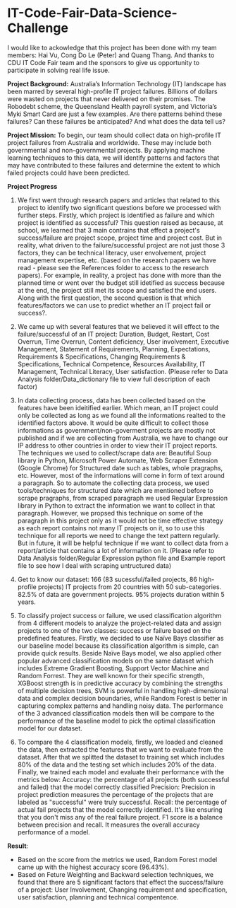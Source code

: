 # IT-Code-Fair-Data-Science-Challenge

I would like to ackowledge that this project has been done with my team members: Hai Vu, Cong Do Le (Peter) and Quang Thang. 
And thanks to CDU IT Code Fair team and the sponsors to give us opportunity to participate in solving real life issue. 

**Project Background:**
Australia’s Information Technology (IT) landscape has been marred by several high-profile IT project failures. Billions of dollars were wasted on projects that never delivered on their promises. The Robodebt scheme, the Queensland Health payroll system, and Victoria’s Myki Smart Card are just a few examples.
Are there patterns behind these failures? Can these failures be anticipated? And what does the data tell us? 

**Project Mission:**
To begin, our team should collect data on high-profile IT project failures from Australia and worldwide. These may include both governmental and non-governmental projects. 
By applying machine learning techniques to this data, we will identify patterns and factors that may have contributed to these failures and determine the extent to which failed projects could have been predicted.

**Project Progress**

1. We first went through research papers and articles that related to this project to identify two significant questions before we processed with further steps. Firstly, which project is identified as failure and which project is identified as successful? This question raised as because, at school, we learned that 3 main contrains that effect a project's success/failure are project scope, project time and project cost. But in reality, what driven to the failure/successful project are not just those 3 factors, they can be technical literacy, user envolvement, project management expertise, etc. (based on the research papers we have read - please see the References folder to access to the research papers). For example, in reality, a project has done with more than the planned time or went over the budget still idetified as success because at the end, the project still met its scope and satisfied the end users. Along with the first question, the second question is that which features/factors we can use to predict whether an IT project fail or success?.

2. We came up with several features that we believed it will effect to the failure/successful of an IT project: Duration, Budget, Restart, Cost Overrun, Time Overrun, Content deficiency, User involvement, Executive Management, Statement of Requirements, Planning, Expectations, Requirements & Specifications, Changing Requirements & Specifications, Technical Competence, Resources Availability, IT Management, Technical Literacy, User satisfaction. (Please refer to Data Analysis folder/Data_dictionary file to view full description of each factor)

3. In data collecting process, data has been collected based on the features have been ideitified earlier. Which mean, an IT project could only be collected as long as we found all the informations realted to the identified factors above. It would be quite difficult to collect those informations as government/non-goverment projects are mostly not published and if we are collecting from Australia, we have to change our IP address to other countries in order to view their IT project reports. The techniques we used to collect/scrape data are: Beautiful Soup library in Python, Microsoft Power Automate, Web Scraper Extension (Google Chrome) for Structured date such as tables, whole pragraphs, etc. However, most of the informations will come in form of text around a paragraph. So to automate the collecting data process, we used tools/techniques for structured date which are mentioned before to scrape pragraphs, from scraped paragraph we used Regular Expression library in Python to extract the information we want to collect in that paragraph. However, we propsed this technique on some of the paragraph in this project only as it would not be time effective strategy as each report contains not many IT projects on it, so to use this technique for all reports we need to change the text pattern regularly. But in future, it will be helpful technique if we want to collect data from a report/article that contains a lot of information on it. (Please refer to Data Analysis folder/Regular Expression python file and Example report file to see how I deal with scraping untructured data)

4. Get to know our dataset: 166 (83 sucessful/failed projects, 86 high-profile projects) IT projects from 20 countries with 50 sub-categories. 82.5% of data are government projects. 95% projects duration within 5 years. 

5. To classify project success or failure, we used  classification algorithm from 4 different models to analyze the project-related data and assign projects to one of the two classes: success or failure based on the predefined features. 
Firstly, we decided to use Naïve Bays classifier as our baseline model because its classification algorithm is simple, can provide quick results.
Beside Naïve Bays model, we also applied other popular advanced classification models on the same dataset which includes Extreme Gradient Boosting, Support Vector Machine and Random Forrest. They are well known for their specific strength, XGBoost strength is in predictive accuracy by combining the strengths of multiple decision trees, SVM is powerful in handling high-dimensional data and complex decision boundaries, while Random Forest is better in capturing complex patterns and handling noisy data.
The performance of the 3 advanced classification models then will be compare to the performance of the baseline model to pick the optimal classification model for our dataset.

6. To compare the 4 classification models, firstly, we loaded and cleaned the data, then extracted the features that we want to evaluate from the dataset. After that we splitted the dataset to training set which includes 80% of the data and the testing set which includes 20% of the data. Finally, we trained each model and evaluate their performance with the metrics below: 
Accuracy: the percentage of all projects (both successful and failed) that the model correctly classified
Precision: Precision in project prediction measures the percentage of the projects that are labeled as "successful" were truly successful.
Recall: the percentage of actual fail projects that the model correctly identified. It's like ensuring that you don't miss any of the real failure project.
F1 score is a balance between precision and recall. It measures the overall accuracy performance of a model.

**Result**:
- Based on the score from the metrics we used, Random Forest model came up with the highest accuracy score (96.43%).
- Based on Feture Weighting and Backward selection techniques, we found that there are 5 significant factors that effect the success/failure of a project: User Involvement, Changing requirement and specification, user satisfaction, planning and technical compentence. 


